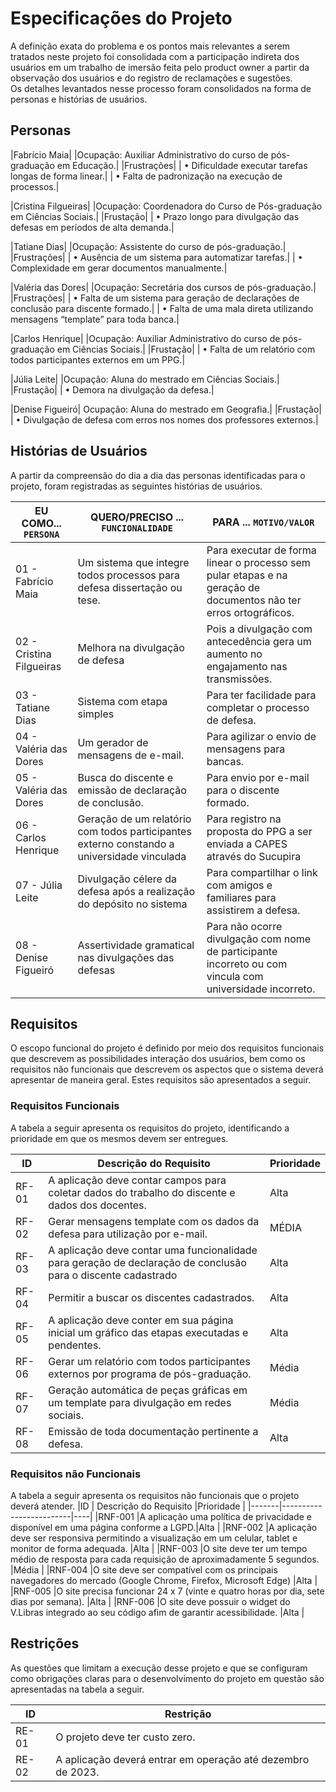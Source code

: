 # Especificações do Projeto

A definição exata do problema e os pontos mais relevantes a serem tratados neste projeto foi consolidada com a participação indireta dos usuários em um trabalho de imersão feita pelo product owner a partir da observação dos usuários e do registro de reclamações e sugestões.  
Os detalhes levantados nesse processo foram consolidados na forma de personas e histórias de usuários.


## Personas

|Fabrício Maia|
|Ocupação: Auxiliar Administrativo do curso de pós-graduação em Educação.|
|Frustrações|
|    • Dificuldade executar tarefas longas de forma linear.|
|    • Falta de padronização na execução de processos.|

|Cristina Filgueiras|
|Ocupação: Coordenadora do Curso de Pós-graduação em Ciências Sociais.|
|Frustação|
|    • Prazo longo para divulgação das defesas em períodos de alta demanda.|

|Tatiane Dias|
|Ocupação: Assistente do curso de pós-graduação.|
|Frustrações|
|    • Ausência de um sistema para automatizar tarefas.|
|    • Complexidade em gerar documentos manualmente.|

|Valéria das Dores|
|Ocupação: Secretária dos cursos de pós-graduação.|
|Frustrações|
|    • Falta de um sistema para geração de declarações de conclusão para discente formado.|
|    • Falta de uma mala direta utilizando mensagens “template” para toda banca.|

|Carlos Henrique|
|Ocupação: Auxiliar Administrativo do curso de pós-graduação em Ciências Sociais.|
|Frustação|
|    • Falta de um relatório com todos participantes externos em um PPG.|

|Júlia Leite|
|Ocupação: Aluna do mestrado em Ciências Sociais.|
|Frustação|
|    • Demora na divulgação da defesa.|

|Denise Figueiró|
Ocupação: Aluna do mestrado em Geografia.|
|Frustação|
|    • Divulgação de defesa com erros nos nomes dos professores externos.|

## Histórias de Usuários

A partir da compreensão do dia a dia das personas identificadas para o projeto, foram registradas as seguintes histórias de usuários. 

|EU COMO... `PERSONA`| QUERO/PRECISO ... `FUNCIONALIDADE` |PARA ... `MOTIVO/VALOR`                 |
|--------------------|------------------------------------|----------------------------------------|
|01 - Fabrício Maia| Um sistema que integre todos processos para defesa dissertação ou tese.|Para executar de forma linear o processo sem pular etapas e na geração de documentos não ter erros ortográficos.|
|02 - Cristina Filgueiras| Melhora na divulgação de defesa|Pois a divulgação com antecedência gera um aumento no engajamento nas transmissões.|
|03 - Tatiane Dias|Sistema com etapa simples|Para ter facilidade para completar o processo de defesa.|
|04 - Valéria das Dores|Um gerador de mensagens de e-mail.|Para agilizar o envio de mensagens para bancas.| 
|05 - Valéria das Dores|Busca do discente e emissão de declaração de conclusão.|Para envio por e-mail para o discente formado.|
|06 - Carlos Henrique|Geração de um relatório com todos participantes externo constando a universidade vinculada|Para registro na proposta do PPG a ser enviada a CAPES através do Sucupira|
|07 - Júlia Leite|Divulgação célere da defesa após a realização do depósito no sistema|Para compartilhar o link com amigos e familiares para assistirem a defesa.|
|08 - Denise Figueiró|Assertividade gramatical nas divulgações das defesas|Para não ocorre divulgação com nome de participante incorreto ou com vincula com universidade incorreto.|

## Requisitos

O escopo funcional do projeto é definido por meio dos requisitos funcionais que descrevem as possibilidades interação dos usuários, bem como os requisitos não funcionais que descrevem os aspectos que o sistema deverá apresentar de maneira geral. Estes requisitos são apresentados a seguir.

### Requisitos Funcionais
A tabela a seguir apresenta os requisitos do projeto, identificando a prioridade em que os mesmos devem ser entregues. 

|ID    | Descrição do Requisito  | Prioridade |
|------|-----------------------------------------|----|
|RF-01 |A aplicação deve contar campos para coletar dados do trabalho do discente e dados dos docentes.| Alta| 
|RF-02 | Gerar mensagens template com os dados da defesa para utilização por e-mail.| MÉDIA |
|RF-03 |A aplicação deve contar uma funcionalidade para geração de declaração de conclusão para o discente cadastrado|Alta|
|RF-04 |Permitir a buscar os discentes cadastrados.|Alta|
|RF-05 |A aplicação deve conter em sua página inicial um gráfico das etapas executadas e pendentes.|Alta |
|RF-06 |Gerar um relatório com todos participantes externos por programa de pós-graduação.|Média |
|RF-07 |Geração automática de peças gráficas em um template para divulgação em redes sociais. |Média |
|RF-08 |Emissão de toda documentação pertinente a defesa.|Alta |


### Requisitos não Funcionais
A tabela a seguir apresenta os requisitos não funcionais que o projeto deverá atender. 
|ID     | Descrição do Requisito  |Prioridade |
|-------|-------------------------|----|
|RNF-001 |A aplicação uma política de privacidade e disponível em uma página conforme a LGPD.|Alta |
|RNF-002 |A aplicação deve ser responsiva permitindo a visualização em um celular, tablet e monitor de forma adequada. |Alta |
|RNF-003 |O site deve ter um tempo médio de resposta para cada requisição de aproximadamente 5 segundos. |Média |
|RNF-004 |O site deve ser compatível com os principais navegadores do mercado (Google Chrome, Firefox, Microsoft Edge) |Alta |
|RNF-005 |O site precisa funcionar 24 x 7 (vinte e quatro horas por dia, sete dias por semana). |Alta |
|RNF-006 |O site deve possuir o widget do V.Libras integrado ao seu código afim de garantir acessibilidade. |Alta |



## Restrições

As questões que limitam a execução desse projeto e que se configuram como obrigações claras para o desenvolvimento do projeto em questão são apresentadas na tabela a seguir. 

|ID| Restrição                                             |
|--|-------------------------------------------------------|
|RE-01 |O projeto deve ter custo zero. |
|RE-02 |A aplicação deverá entrar em operação até dezembro de 2023. |
